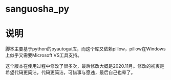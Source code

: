 # sanguosha_py

# 说明
脚本主要基于python的pyautogui库，而这个库又依赖pillow，pillow在Windows上似乎又需要Microsoft VS工具支持。

这个版本在使用过程中修改了很多次，最后修改大概是2020.11月。修改的初衷是希望代码更简洁，代码更简洁，可惜事与愿违，最后自己也晕了。

# 
